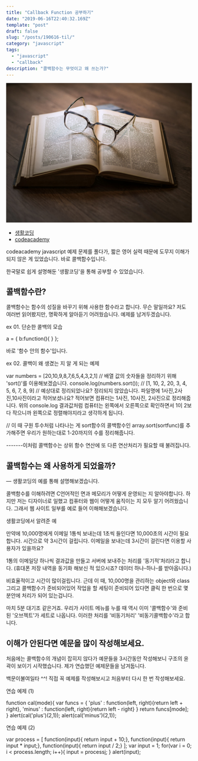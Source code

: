 ```yaml
---
title: "Callback Function 공부하기"
date: "2019-06-16T22:40:32.169Z"
template: "post"
draft: false
slug: "/posts/190616-til/"
category: "javascript"
tags:
  - "javascript"
  - "callback"
description: "콜백함수는 무엇이고 왜 쓰는가?"
---
```


![](/media/image-4.jpg)

- [생활코딩](https://www.opentutorials.org/course/743/6508)
- [codeacademy](https://www.codecademy.com/catalog/language/javascript)


codeacademy javascript 예제 문제를 풀다가, 
짧은 영어 실력 때문에 도무지 이해가 되지 않은 게 있었습니다.
바로 콜백함수입니다. 

한국말로 쉽게 설명해둔 '생활코딩'을 통해 공부할 수 있었습니다.

## 콜백함수란?

콜백함수는 함수의 성질을 바꾸기 위해 사용한 함수라고 합니다.
무슨 말일까요? 저도 여러번 읽어봤지만, 명확하게 알아듣기 어려웠습니다.
예제를 남겨두겠습니다.

ex 01. 단순한 콜백의 모습

a = {
    b:function(){
    }
};

바로 '함수 안의 함수'입니다.

ex 02. 콜백이 왜 생겼는 지 알 게 되는 예제 

var numbers = [20,10,9,8,7,6,5,4,3,2,1]
// 배열 값의 숫자들을 정리하기 위해 'sort()'를 이용해보겠습니다.
console.log(numbers.sort());
// [1, 10, 2, 20, 3, 4, 5, 6, 7, 8, 9]
// 예상대로 정리되었나요? 정리되지 않았습니다.
파일명에 1사진,2사진,10사진이라고 적어보셨나요?
적어보면 컴퓨터는 1사진, 10사진, 2사진으로 정리해줍니다.
위의 console.log 결과값처럼 컴퓨터는 왼쪽에서 오른쪽으로 확인하면서
1이 2보다 작으니까 왼쪽으로 정렬해야지라고 생각하게 됩니다.

// 이 때 구원 투수처럼 나타나는 게 sort함수의 콜백함수인 
array.sort(sortfunc)를 추가해주면 우리가 원하는대로
1-20까지의 수를 정리해줍니다.

-------이처럼 콜백함수는 상위 함수 연산에 또 다른 연산처리가 필요할 때 불려집니다.


## 콜백함수는 왜 사용하게 되었을까?
— 생활코딩의 예를 통해 설명해보겠습니다.  

콜백함수를 이해하려면 C언어적인 면과 메모리가 어떻게 운영되는 지 알아야합니다.
하지만 저는 디자이너로 일했고 컴퓨터와 웹이 어떻게 움직이는 지 모두 알기 어려웠습니다.
그래서 웹 사이트 일부를 예로 들어 이해해보겠습니다.

생활코딩에서 알려준 예

만약에 10,000명에게 이메일 1통씩 보내는데 1초씩 들인다면
10,000초의 시간이 필요합니다. 시간으로 약 3시간이 걸립니다.
이메일을 보내는데 3시간이 걸린다면 이용할 사용자가 있을까요?

1통의 이메일당 하나씩 결과값을 만들고 서버에 보내주는 처리를 '동기적'처리라고 합니다.
(휴대폰 저장 내역을 동기화 해보신 적 있으시죠? 데이터 하나-하나-를 받아옵니다.)

비효율적이고 시간이 많이걸립니다.
근데 이 때, 10,000명을 관리하는 object와 class 그리고 콜백함수가 준비되어있어
작업을 할 세팅이 준비되어 있다면 클릭 한 번으로 몇 분안에 처리가 되어 있는겁니다.

마치 5분 대기조 같은거죠.
우리가 사이트 메뉴를 누를 때 역시 이미 '콜백함수'와 준비된 '오브젝트'가 세트로 나옵니다.
이러한 처리를 '비동기처리' '비동기콜백함수'라고 합니다.

## 이해가 안된다면 예문을 많이 작성해보세요.

처음에는 콜백함수의 개념이 잡히지 않다가 예문들을 3시간동안 작성해보니 구조의 윤곽이 보이기 시작했습니다. 제가 연습했던 예제문들을 남겨둡니다. 

백문이불여일타 ^^! 직접 꼭 예제를 작성해보시고 처음부터 다시 한 번 작성해보세요.

연습 예제 (1)

function cal(mode){
    var funcs = {
        'plus' : function(left, right){return left + right},
        'minus' : function(left, right){return left - right}
    }
    return funcs[mode];
}
alert(cal('plus')(2,1));
alert(cal('minus')(2,1)); 

연습 예제 (2)

var process = [
    function(input){ return input + 10;},
    function(input){ return input * input;},
    function(input){ return input / 2;}
];
var input = 1;
for(var i = 0; i < process.length; i++){
    input = process[i](input);
}
alert(input);